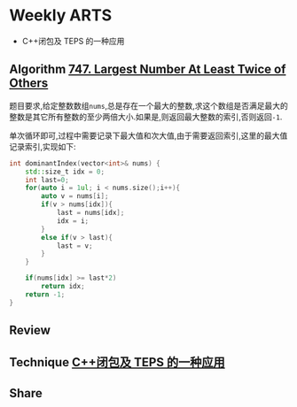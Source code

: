 # Weekly ARTS

- C++闭包及 TEPS 的一种应用

## Algorithm [747. Largest Number At Least Twice of Others](https://leetcode.com/problems/largest-number-at-least-twice-of-others/)

题目要求,给定整数数组`nums`,总是存在一个最大的整数,求这个数组是否满足最大的整数是其它所有整数的至少两倍大小.如果是,则返回最大整数的索引,否则返回`-1`.

单次循环即可,过程中需要记录下最大值和次大值,由于需要返回索引,这里的最大值记录索引,实现如下:

```C++
int dominantIndex(vector<int>& nums) {
    std::size_t idx = 0;
    int last=0;
    for(auto i = 1ul; i < nums.size();i++){
        auto v = nums[i];
        if(v > nums[idx]){
            last = nums[idx];
            idx = i;
        }
        else if(v > last){
            last = v;
        }
    }

    if(nums[idx] >= last*2)
        return idx;
    return -1;
}
```

## Review

## Technique [C++闭包及 TEPS 的一种应用](closure_apply.md)

## Share
